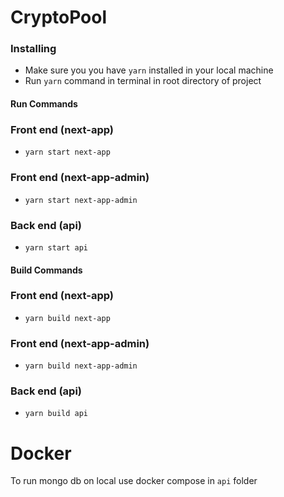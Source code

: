 # CryptoPool

### Installing

- Make sure you you have `yarn` installed in your local machine
- Run `yarn` command in terminal in root directory of project

#### Run Commands

### Front end (next-app)

- `yarn start next-app`

### Front end (next-app-admin)

- `yarn start next-app-admin`

### Back end (api)

- `yarn start api`

#### Build Commands

### Front end (next-app)

- `yarn build next-app`

### Front end (next-app-admin)

- `yarn build next-app-admin`

### Back end (api)

- `yarn build api`

# Docker

To run mongo db on local use docker compose in `api` folder
